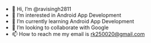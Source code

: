 - 👋 Hi, I’m @ravisingh2811
- 👀 I’m interested in Android App Development
- 🌱 I’m currently learning Android App Development
- 💞️ I’m looking to collaborate with Google
- 📫 How to reach me my email is rk250020@gmail.com

<!---
ravisingh2811/ravisingh2811 is a ✨ special ✨ repository because its `README.md` (this file) appears on your GitHub profile.
You can click the Preview link to take a look at your changes.
--->
